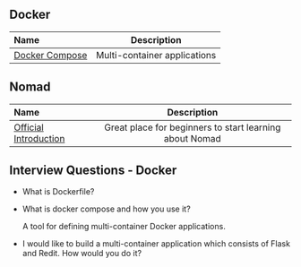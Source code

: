 ## Docker

Name | Description
:------|:------:
[Docker Compose](https://docs.docker.com/compose/overview) | Multi-container applications

## Nomad

Name | Description
:------|:------:
[Official Introduction](https://www.nomadproject.io/intro/index.html) | Great place for beginners to start learning about Nomad


## Interview Questions - Docker

* What is Dockerfile?

* What is docker compose and how you use it?

    A tool for defining multi-container Docker applications.

* I would like to build a multi-container application which consists of Flask and Redit. How would you do it?
